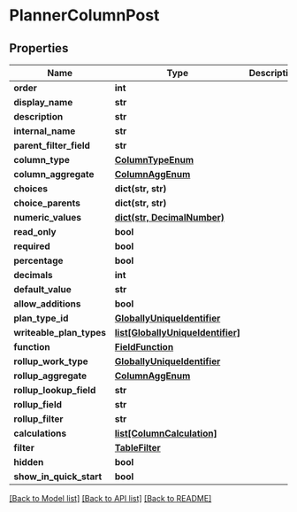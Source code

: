 # PlannerColumnPost

## Properties
Name | Type | Description | Notes
------------ | ------------- | ------------- | -------------
**order** | **int** |  | [optional] 
**display_name** | **str** |  | [optional] 
**description** | **str** |  | [optional] 
**internal_name** | **str** |  | [optional] 
**parent_filter_field** | **str** |  | [optional] 
**column_type** | [**ColumnTypeEnum**](ColumnTypeEnum.md) |  | [optional] 
**column_aggregate** | [**ColumnAggEnum**](ColumnAggEnum.md) |  | [optional] 
**choices** | **dict(str, str)** |  | [optional] 
**choice_parents** | **dict(str, str)** |  | [optional] 
**numeric_values** | [**dict(str, DecimalNumber)**](DecimalNumber.md) |  | [optional] 
**read_only** | **bool** |  | [optional] 
**required** | **bool** |  | [optional] 
**percentage** | **bool** |  | [optional] 
**decimals** | **int** |  | [optional] 
**default_value** | **str** |  | [optional] 
**allow_additions** | **bool** |  | [optional] 
**plan_type_id** | [**GloballyUniqueIdentifier**](GloballyUniqueIdentifier.md) |  | [optional] 
**writeable_plan_types** | [**list[GloballyUniqueIdentifier]**](GloballyUniqueIdentifier.md) |  | [optional] 
**function** | [**FieldFunction**](FieldFunction.md) |  | [optional] 
**rollup_work_type** | [**GloballyUniqueIdentifier**](GloballyUniqueIdentifier.md) |  | [optional] 
**rollup_aggregate** | [**ColumnAggEnum**](ColumnAggEnum.md) |  | [optional] 
**rollup_lookup_field** | **str** |  | [optional] 
**rollup_field** | **str** |  | [optional] 
**rollup_filter** | **str** |  | [optional] 
**calculations** | [**list[ColumnCalculation]**](ColumnCalculation.md) |  | [optional] 
**filter** | [**TableFilter**](TableFilter.md) |  | [optional] 
**hidden** | **bool** |  | [optional] 
**show_in_quick_start** | **bool** |  | [optional] 

[[Back to Model list]](../README.md#documentation-for-models) [[Back to API list]](../README.md#documentation-for-api-endpoints) [[Back to README]](../README.md)

